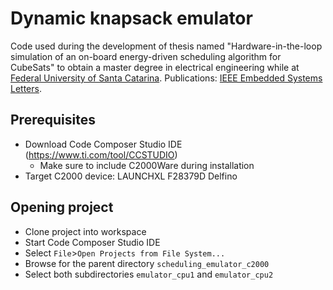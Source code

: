 # Dynamic knapsack emulator

Code used during the development of thesis named "Hardware-in-the-loop simulation of an on-board energy-driven scheduling algorithm for CubeSats" to obtain a master degree in electrical engineering while at [Federal University of Santa Catarina](https://ufsc.br).
Publications: [IEEE Embedded Systems Letters](https://ieeexplore.ieee.org/document/10105469).

## Prerequisites

- Download Code Composer Studio IDE (https://www.ti.com/tool/CCSTUDIO)
    - Make sure to include C2000Ware during installation
- Target C2000 device: LAUNCHXL F28379D Delfino

## Opening project

- Clone project into workspace
- Start Code Composer Studio IDE
- Select `File`>`Open Projects from File System...`
- Browse for the parent directory `scheduling_emulator_c2000`
- Select both subdirectories `emulator_cpu1` and `emulator_cpu2`
